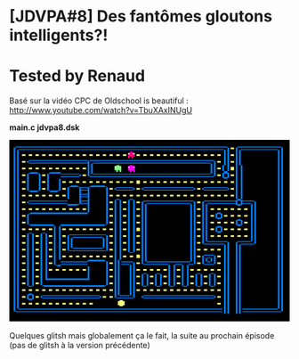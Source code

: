 # [JDVPA#8] Des fantômes gloutons intelligents?!
# Tested by Renaud

Basé sur la vidéo CPC de Oldschool is beautiful : http://www.youtube.com/watch?v=TbuXAxINUgU

__main.c jdvpa8.dsk__

![JDVPA8.dsk.png](JDVPA8.dsk.png)

Quelques glitsh mais globalement ça le fait, la suite au prochain épisode (pas de glitsh à la version précédente)